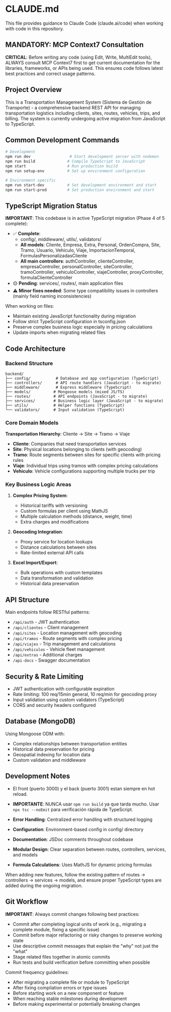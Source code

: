# CLAUDE.md

This file provides guidance to Claude Code (claude.ai/code) when working with code in this repository.

## MANDATORY: MCP Context7 Consultation

**CRITICAL**: Before writing any code (using Edit, Write, MultiEdit tools), ALWAYS consult MCP Context7 first to get current documentation for the libraries, frameworks, or APIs being used. This ensures code follows latest best practices and correct usage patterns.

## Project Overview

This is a Transportation Management System (Sistema de Gestión de Transporte) - a comprehensive backend REST API for managing transportation logistics including clients, sites, routes, vehicles, trips, and billing. The system is currently undergoing active migration from JavaScript to TypeScript.

## Common Development Commands

```bash
# Development
npm run dev                 # Start development server with nodemon
npm run build              # Compile TypeScript to JavaScript
npm start                  # Run production build
npm run setup-env          # Set up environment configuration

# Environment specific
npm run start-dev          # Set development environment and start
npm run start-prod         # Set production environment and start
```

## TypeScript Migration Status

**IMPORTANT**: This codebase is in active TypeScript migration (Phase 4 of 5 complete):

- ✅ **Complete**: 
  - config/, middleware/, utils/, validators/
  - **All models**: Cliente, Empresa, Extra, Personal, OrdenCompra, Site, Tramo, Usuario, Vehiculo, Viaje, ImportacionTemporal, FormulasPersonalizadasCliente
  - **All main controllers**: authController, clienteController, empresaController, personalController, siteController, tramoController, vehiculoController, viajeController, proxyController, formulaClienteController
- 🟡 **Pending**: services/, routes/, main application files
- ⚠️ **Minor fixes needed**: Some type compatibility issues in controllers (mainly field naming inconsistencies)

When working on files:
- Maintain existing JavaScript functionality during migration
- Follow strict TypeScript configuration in tsconfig.json
- Preserve complex business logic especially in pricing calculations
- Update imports when migrating related files

## Code Architecture

### Backend Structure
```
backend/
├── config/           # Database and app configuration (TypeScript)
├── controllers/      # API route handlers (JavaScript - to migrate)
├── middleware/       # Express middleware (TypeScript)
├── models/          # Mongoose models (mixed JS/TS)
├── routes/          # API endpoints (JavaScript - to migrate)
├── services/        # Business logic layer (JavaScript - to migrate)
├── utils/           # Helper functions (TypeScript)
└── validators/      # Input validation (TypeScript)
```

### Core Domain Models

**Transportation Hierarchy**: Cliente → Site → Tramo → Viaje
- **Cliente**: Companies that need transportation services
- **Site**: Physical locations belonging to clients (with geocoding)
- **Tramo**: Route segments between sites for specific clients with pricing rules
- **Viaje**: Individual trips using tramos with complex pricing calculations
- **Vehiculo**: Vehicle configurations supporting multiple trucks per trip

### Key Business Logic Areas

1. **Complex Pricing System**: 
   - Historical tariffs with versioning
   - Custom formulas per client using MathJS
   - Multiple calculation methods (distance, weight, time)
   - Extra charges and modifications

2. **Geocoding Integration**:
   - Proxy service for location lookups
   - Distance calculations between sites
   - Rate-limited external API calls

3. **Excel Import/Export**:
   - Bulk operations with custom templates
   - Data transformation and validation
   - Historical data preservation

## API Structure

Main endpoints follow RESTful patterns:
- `/api/auth` - JWT authentication
- `/api/clientes` - Client management  
- `/api/sites` - Location management with geocoding
- `/api/tramos` - Route segments with complex pricing
- `/api/viajes` - Trip management and calculations
- `/api/vehiculos` - Vehicle fleet management
- `/api/extras` - Additional charges
- `/api-docs` - Swagger documentation

## Security & Rate Limiting

- JWT authentication with configurable expiration
- Rate limiting: 100 req/15min general, 10 req/min for geocoding proxy
- Input validation using custom validators (TypeScript)
- CORS and security headers configured

## Database (MongoDB)

Using Mongoose ODM with:
- Complex relationships between transportation entities
- Historical data preservation for pricing
- Geospatial indexing for location data
- Custom validation and middleware

## Development Notes

- El front (puerto 3000) y el back (puerto 3001) estan siempre en hot reload.
- **IMPORTANTE**: NUNCA usar `npm run build` ya que tarda mucho. Usar `npx tsc --noEmit` para verificación rápida de TypeScript.

- **Error Handling**: Centralized error handling with structured logging
- **Configuration**: Environment-based config in config/ directory  
- **Documentation**: JSDoc comments throughout codebase
- **Modular Design**: Clear separation between routes, controllers, services, and models
- **Formula Calculations**: Uses MathJS for dynamic pricing formulas

When adding new features, follow the existing pattern of routes → controllers → services → models, and ensure proper TypeScript types are added during the ongoing migration.

## Git Workflow

**IMPORTANT**: Always commit changes following best practices:
- Commit after completing logical units of work (e.g., migrating a complete module, fixing a specific issue)
- Commit before major refactoring or risky changes to preserve working state
- Use descriptive commit messages that explain the "why" not just the "what"
- Stage related files together in atomic commits
- Run tests and build verification before committing when possible

Commit frequency guidelines:
- After migrating a complete file or module to TypeScript
- After fixing compilation errors or type issues
- Before starting work on a new component or feature
- When reaching stable milestones during development
- Before making experimental or potentially breaking changes